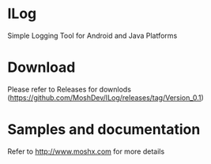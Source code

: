 ILog
====

Simple Logging Tool for Android and Java Platforms

Download
========
Please refer to Releases for downlods (https://github.com/MoshDev/ILog/releases/tag/Version_0.1)

Samples and documentation
=========================
Refer to http://www.moshx.com  for more details
